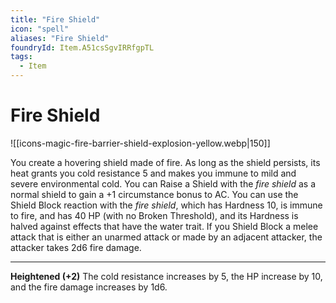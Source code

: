```yaml
---
title: "Fire Shield"
icon: "spell"
aliases: "Fire Shield"
foundryId: Item.A51csSgvIRRfgpTL
tags:
  - Item
---
```


# Fire Shield
![[icons-magic-fire-barrier-shield-explosion-yellow.webp|150]]

You create a hovering shield made of fire. As long as the shield persists, its heat grants you cold resistance 5 and makes you immune to mild and severe environmental cold. You can Raise a Shield with the _fire shield_ as a normal shield to gain a +1 circumstance bonus to AC. You can use the Shield Block reaction with the _fire shield_, which has Hardness 10, is immune to fire, and has 40 HP (with no Broken Threshold), and its Hardness is halved against effects that have the water trait. If you Shield Block a melee attack that is either an unarmed attack or made by an adjacent attacker, the attacker takes 2d6 fire damage.

* * *

**Heightened (+2)** The cold resistance increases by 5, the HP increase by 10, and the fire damage increases by 1d6.
